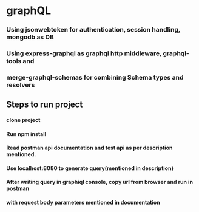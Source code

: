 # graphQL

### Using jsonwebtoken for authentication, session handling, mongodb as DB

### Using express-graphql as graphql http middleware, graphql-tools and 
### merge-graphql-schemas for combining Schema types and resolvers

## Steps to run project
#### clone project

#### Run npm install

#### Read postman api documentation and test api as per description mentioned.

#### Use localhost:8080 to generate query(mentioned in description)

#### After writing query in graphiql console, copy url from browser and run in postman 
#### with request body parameters mentioned in documentation 
